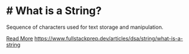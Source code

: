 # # What is a String?

Sequence of characters used for text storage and manipulation.

[Read More](https://www.fullstackprep.dev/articles/dsa/string/what-is-a-string) https://www.fullstackprep.dev/articles/dsa/string/what-is-a-string